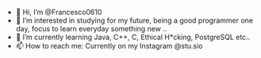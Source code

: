 - 👋 Hi, I’m @Francesco0610
- 👀 I’m interested in studying for my future, being a good programmer one day, focus to learn everyday something new ..
- 🌱 I’m currently learning Java, C++, C, Ethical H*cking, PostgreSQL etc..
- 📫 How to reach me: Currently on my Instagram @stu.sio

<!---
Francesco0610/Francesco0610 is a ✨ special ✨ repository because its `README.md` (this file) appears on your GitHub profile.
You can click the Preview link to take a look at your changes.
--->
